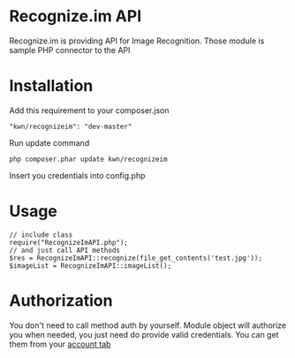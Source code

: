 Recognize.im API
===============

Recognize.im is providing API for Image Recognition. Those module is sample PHP connector to the API

Installation
============

Add this requirement to your composer.json

```
"kwn/recognizeim": "dev-master"
```

Run update command

```
php composer.phar update kwn/recognizeim
```

Insert you credentials into config.php

Usage
=====
    // include class
    require("RecognizeImAPI.php");
	// and just call API methods
	$res = RecognizeImAPI::recognize(file_get_contents('test.jpg'));
	$imageList = RecognizeImAPI::imageList(); 

Authorization
=============

You don't need to call method auth by yourself. Module object will authorize you when needed, you just need do provide valid credentials. You can get them from your [account tab](http://recognize.im/user/profile)
